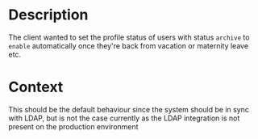 # Description
The client wanted to set the profile status of users with status `archive` to `enable` automatically once they're back from vacation or maternity leave etc.

# Context
This should be the default behaviour since the system should be in sync with LDAP, but is not the case currently as the LDAP integration is not present on the production environment